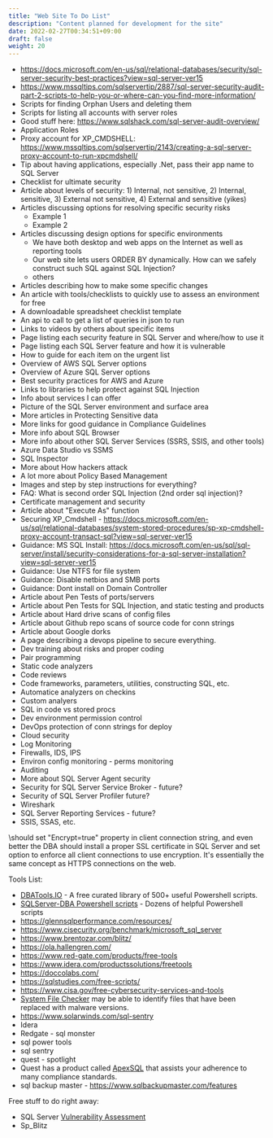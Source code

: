```yaml
---
title: "Web Site To Do List"
description: "Content planned for development for the site"
date: 2022-02-27T00:34:51+09:00
draft: false
weight: 20
---
```


* https://docs.microsoft.com/en-us/sql/relational-databases/security/sql-server-security-best-practices?view=sql-server-ver15
* https://www.mssqltips.com/sqlservertip/2887/sql-server-security-audit-part-2-scripts-to-help-you-or-where-can-you-find-more-information/
* Scripts for finding Orphan Users and deleting them
* Scripts for listing all accounts with server roles
* Good stuff here: https://www.sqlshack.com/sql-server-audit-overview/
* Application Roles
* Proxy account for XP_CMDSHELL: https://www.mssqltips.com/sqlservertip/2143/creating-a-sql-server-proxy-account-to-run-xpcmdshell/
* Tip about having applications, especially .Net, pass their app name to SQL Server
* Checklist for ultimate security
* Article about levels of security: 1) Internal, not sensitive, 2) Internal, sensitive, 3) External not sensitive, 4) External and sensitive (yikes)
* Articles discussing options for resolving specific security risks
  * Example 1
  * Example 2
* Articles discussing design options for specific environments
  * We have both desktop and web apps on the Internet as well as reporting tools
  * Our web site lets users ORDER BY dynamically.  How can we safely construct such SQL against SQL Injection?
  * others
* Articles describing how to make some specific changes
* An article with tools/checklists to quickly use to assess an environment for free
* A downloadable spreadsheet checklist template
* An api to call to get a list of queries in json to run
* Links to videos by others about specific items
* Page listing each security feature in SQL Server and where/how to use it
* Page listing each SQL Server feature and how it is vulnerable
* How to guide for each item on the urgent list
* Overview of AWS SQL Server options
* Overview of Azure SQL Server options
* Best security practices for AWS and Azure
* Links to libraries to help protect against SQL Injection
* Info about services I can offer
* Picture of the SQL Server environment and surface area
* More articles in Protecting Sensitive data
* More links for good guidance in Compliance Guidelines
* More info about SQL Browser
* More info about other SQL Server Services (SSRS, SSIS, and other tools)
* Azure Data Studio vs SSMS
* SQL Inspector
* More about How hackers attack
* A lot more about Policy Based Management
* Images and step by step instructions for everything?
* FAQ: What is second order SQL Injection (2nd order sql injection)?
* Certificate management and security
* Article about "Execute As" function
* Securing XP_Cmdshell - https://docs.microsoft.com/en-us/sql/relational-databases/system-stored-procedures/sp-xp-cmdshell-proxy-account-transact-sql?view=sql-server-ver15
* Guidance: MS SQL Install: https://docs.microsoft.com/en-us/sql/sql-server/install/security-considerations-for-a-sql-server-installation?view=sql-server-ver15
* Guidance: Use NTFS for file system
* Guidance: Disable netbios and SMB ports
* Guidance: Dont install on Domain Controller
* Article about Pen Tests of ports/servers
* Article about Pen Tests for SQL Injection, and static testing and products
* Article about Hard drive scans of config files
* Article about Github repo scans of source code for conn strings
* Article about Google dorks
* A page describing a devops pipeline to secure everything.
* Dev training about risks and proper coding
* Pair programming
* Static code analyzers
* Code reviews
* Code frameworks, parameters, utilities, constructing SQL, etc.
* Automatice analyzers on checkins
* Custom analyers
* SQL in code vs stored procs
* Dev environment permission control
* DevOps protection of conn strings for deploy
* Cloud security
* Log Monitoring
* Firewalls, IDS, IPS
* Environ config monitoring - perms monitoring
* Auditing
* More about SQL Server Agent security
* Security for SQL Server Service Broker - future?
* Security of SQL Server Profiler future?
* Wireshark
* SQL Server Reporting Services - future?
* SSIS, SSAS, etc.



\should set "Encrypt=true" property in client connection string, and even better the DBA should install a proper SSL certificate in SQL Server and set option to enforce all client connections to use encryption. It's essentially the same concept as HTTPS connections on the web.

Tools List:

* [DBATools.IO](https://dbatools.io/) - A free curated library of 500+ useful Powershell scripts.
* [SQLServer-DBA Powershell scripts](https://www.sqlserver-dba.com/2012/07/powershell-scripts-for-dba.html) - Dozens of helpful Powershell scripts
* https://glennsqlperformance.com/resources/ 
* https://www.cisecurity.org/benchmark/microsoft_sql_server
* https://www.brentozar.com/blitz/
* https://ola.hallengren.com/
* https://www.red-gate.com/products/free-tools
* https://www.idera.com/productssolutions/freetools
* https://doccolabs.com/
* https://sqlstudies.com/free-scripts/
* https://www.cisa.gov/free-cybersecurity-services-and-tools
* [System File Checker](https://docs.microsoft.com/en-us/troubleshoot/windows-server/deployment/system-file-checker) may be able to identify files that have been replaced with malware versions.
* https://www.solarwinds.com/sql-sentry
* Idera
* Redgate - sql monster
* sql power tools
* sql sentry
* quest - spotlight
* Quest has a product called [ApexSQL](https://apexsql.com/) that assists your adherence to many compliance standards.
* sql backup master  - https://www.sqlbackupmaster.com/features


Free stuff to do right away:

* SQL Server [Vulnerability Assessment](https://docs.microsoft.com/en-us/sql/relational-databases/security/sql-vulnerability-assessment)
* Sp_Blitz

